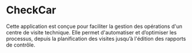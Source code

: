 # CheckCar
Cette application est conçue pour faciliter la gestion des opérations d'un centre de visite technique. Elle permet d'automatiser et d’optimiser les processus, depuis la planification des visites jusqu’à l'édition des rapports de contrôle.
